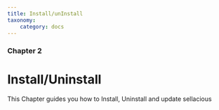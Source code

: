 ```yaml
---
title: Install/unInstall
taxonomy:
    category: docs
---
```


### Chapter 2

# Install/Uninstall

This Chapter guides you how to Install, Uninstall and update sellacious